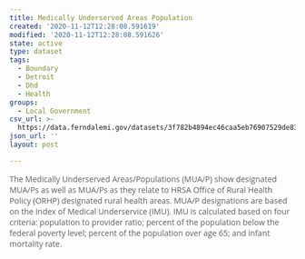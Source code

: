 ```yaml
---
title: Medically Underserved Areas Population
created: '2020-11-12T12:28:08.591619'
modified: '2020-11-12T12:28:08.591626'
state: active
type: dataset
tags:
  - Boundary
  - Detroit
  - Dhd
  - Health
groups:
  - Local Government
csv_url: >-
  https://data.ferndalemi.gov/datasets/3f782b4894ec46caa5eb76907529de83_0.csv?outSR=%7B%22latestWkid%22%3A3857%2C%22wkid%22%3A102100%7D
json_url: ''
layout: post

---
```

<span style='color: rgb(95, 95, 95); font-family: &quot;Open Sans&quot;, Helvetica, Arial, sans-serif; font-size: 14px; text-align: justify;'>The Medically Underserved Areas/Populations (MUA/P) show designated MUA/Ps as well as MUA/Ps as they relate to HRSA Office of Rural Health Policy (ORHP) designated rural health areas. MUA/P designations are based on the Index of Medical Underservice (IMU). IMU is calculated based on four criteria: population to provider ratio; percent of the population below the federal poverty level; percent of the population over age 65; and infant mortality rate.</span>
